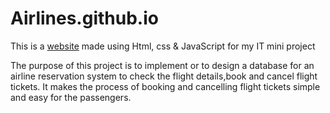 # Airlines.github.io

This is a [website](https://faisalkhan171101.github.io/Airlines.github.io/) made using Html, css & JavaScript for my IT mini project

The purpose of this project is to implement or to design a database for an airline reservation system to check the flight details,book and cancel flight tickets. It makes the process of booking and cancelling flight tickets simple and easy for the passengers. 


